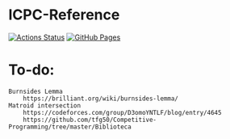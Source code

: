 # ICPC-Reference

[![Actions Status](https://github.com/dgc9715/ICPC-Reference/workflows/verify/badge.svg)](https://github.com/dgc9715/ICPC-Reference/actions) [![GitHub Pages](https://img.shields.io/static/v1?label=GitHub+Pages&message=+&color=brightgreen&logo=github)](https://dgc9715.github.io/ICPC-Reference/)

# To-do:
	Burnsides Lemma
		https://brilliant.org/wiki/burnsides-lemma/
	Matroid intersection
		https://codeforces.com/group/D3omoYNTLF/blog/entry/4645
		https://github.com/tfg50/Competitive-Programming/tree/master/Biblioteca